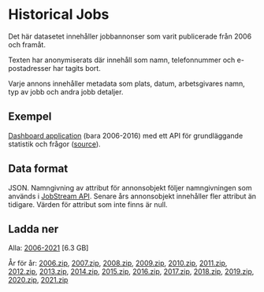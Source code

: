 # Historical Jobs

Det här datasetet innehåller jobbannonser som varit publicerade från 2006 och framåt.

Texten har anonymiserats där innehåll som namn, telefonnummer och e-postadresser har tagits bort.

Varje annons innehåller metadata som plats, datum, arbetsgivares namn, typ av jobb och andra jobb detaljer.

## Exempel
[Dashboard application](http://historik.azurewebsites.net/) (bara 2006-2016) med ett API för grundläggande statistik och frågor ([source](https://github.com/simonbe/afhistorik)).

## Data format
JSON. Namngivning av attribut för annonsobjekt följer namngivningen som används i [JobStream API](https://jobtechdev.se/docs/apis/jobstream/). 
Senare års annonsobjekt innehåller fler attribut än tidigare. Värden för attribut som inte finns är null.

## Ladda ner

Alla: [2006-2021](https://minio.arbetsformedlingen.se/historiska-annonser/zip/pb_2006_2021.zip) [6.3 GB] 

År för år: [2006.zip](https://minio.arbetsformedlingen.se/historiska-annonser/zip/2006.zip), [2007.zip](https://minio.arbetsformedlingen.se/historiska-annonser/zip/2007.zip), [2008.zip](https://minio.arbetsformedlingen.se/historiska-annonser/zip/2008.zip), [2009.zip](https://minio.arbetsformedlingen.se/historiska-annonser/zip/2009.zip), [2010.zip](https://minio.arbetsformedlingen.se/historiska-annonser/zip/2010.zip), [2011.zip](https://minio.arbetsformedlingen.se/historiska-annonser/zip/2011.zip), [2012.zip](https://minio.arbetsformedlingen.se/historiska-annonser/zip/2012.zip), [2013.zip](https://minio.arbetsformedlingen.se/historiska-annonser/zip/2013.zip), [2014.zip](https://minio.arbetsformedlingen.se/historiska-annonser/zip/2014.zip), [2015.zip](https://minio.arbetsformedlingen.se/historiska-annonser/zip/2015.zip), [2016.zip](https://minio.arbetsformedlingen.se/historiska-annonser/zip/2016.zip), [2017.zip](https://minio.arbetsformedlingen.se/historiska-annonser/zip/2017.zip), [2018.zip](https://minio.arbetsformedlingen.se/historiska-annonser/zip/2018.zip), [2019.zip](https://minio.arbetsformedlingen.se/historiska-annonser/zip/2019.zip), [2020.zip](https://minio.arbetsformedlingen.se/historiska-annonser/zip/2020.zip), [2021.zip](https://minio.arbetsformedlingen.se/historiska-annonser/zip/2021.zip)